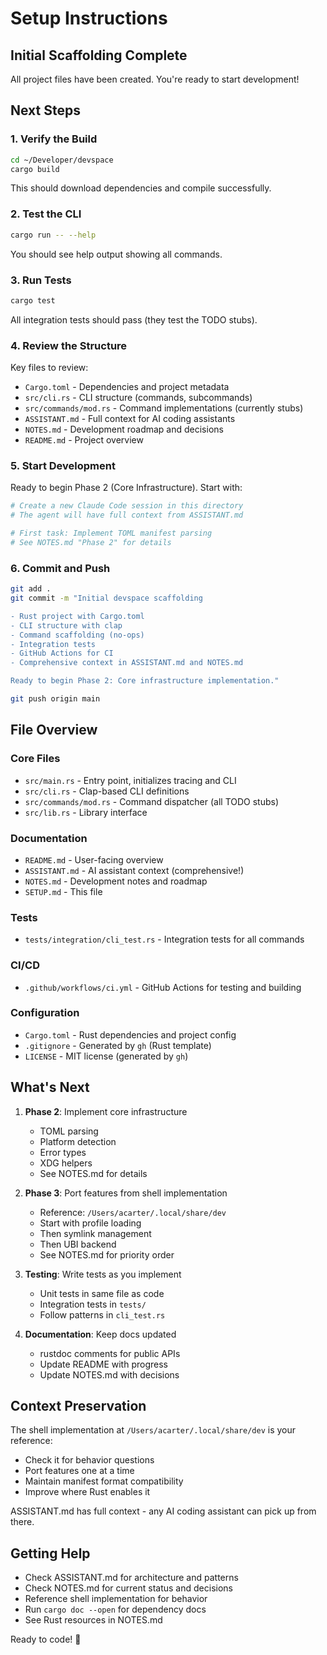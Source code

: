 # Setup Instructions

## Initial Scaffolding Complete

All project files have been created. You're ready to start development!

## Next Steps

### 1. Verify the Build

```bash
cd ~/Developer/devspace
cargo build
```

This should download dependencies and compile successfully.

### 2. Test the CLI

```bash
cargo run -- --help
```

You should see help output showing all commands.

### 3. Run Tests

```bash
cargo test
```

All integration tests should pass (they test the TODO stubs).

### 4. Review the Structure

Key files to review:
- `Cargo.toml` - Dependencies and project metadata
- `src/cli.rs` - CLI structure (commands, subcommands)
- `src/commands/mod.rs` - Command implementations (currently stubs)
- `ASSISTANT.md` - Full context for AI coding assistants
- `NOTES.md` - Development roadmap and decisions
- `README.md` - Project overview

### 5. Start Development

Ready to begin Phase 2 (Core Infrastructure). Start with:

```bash
# Create a new Claude Code session in this directory
# The agent will have full context from ASSISTANT.md

# First task: Implement TOML manifest parsing
# See NOTES.md "Phase 2" for details
```

### 6. Commit and Push

```bash
git add .
git commit -m "Initial devspace scaffolding

- Rust project with Cargo.toml
- CLI structure with clap
- Command scaffolding (no-ops)
- Integration tests
- GitHub Actions for CI
- Comprehensive context in ASSISTANT.md and NOTES.md

Ready to begin Phase 2: Core infrastructure implementation."

git push origin main
```

## File Overview

### Core Files
- `src/main.rs` - Entry point, initializes tracing and CLI
- `src/cli.rs` - Clap-based CLI definitions
- `src/commands/mod.rs` - Command dispatcher (all TODO stubs)
- `src/lib.rs` - Library interface

### Documentation
- `README.md` - User-facing overview
- `ASSISTANT.md` - AI assistant context (comprehensive!)
- `NOTES.md` - Development notes and roadmap
- `SETUP.md` - This file

### Tests
- `tests/integration/cli_test.rs` - Integration tests for all commands

### CI/CD
- `.github/workflows/ci.yml` - GitHub Actions for testing and building

### Configuration
- `Cargo.toml` - Rust dependencies and project config
- `.gitignore` - Generated by `gh` (Rust template)
- `LICENSE` - MIT license (generated by `gh`)

## What's Next

1. **Phase 2**: Implement core infrastructure
   - TOML parsing
   - Platform detection
   - Error types
   - XDG helpers
   - See NOTES.md for details

2. **Phase 3**: Port features from shell implementation
   - Reference: `/Users/acarter/.local/share/dev`
   - Start with profile loading
   - Then symlink management
   - Then UBI backend
   - See NOTES.md for priority order

3. **Testing**: Write tests as you implement
   - Unit tests in same file as code
   - Integration tests in `tests/`
   - Follow patterns in `cli_test.rs`

4. **Documentation**: Keep docs updated
   - rustdoc comments for public APIs
   - Update README with progress
   - Update NOTES.md with decisions

## Context Preservation

The shell implementation at `/Users/acarter/.local/share/dev` is your reference:
- Check it for behavior questions
- Port features one at a time
- Maintain manifest format compatibility
- Improve where Rust enables it

ASSISTANT.md has full context - any AI coding assistant can pick up from there.

## Getting Help

- Check ASSISTANT.md for architecture and patterns
- Check NOTES.md for current status and decisions
- Reference shell implementation for behavior
- Run `cargo doc --open` for dependency docs
- See Rust resources in NOTES.md

Ready to code! 🦀
